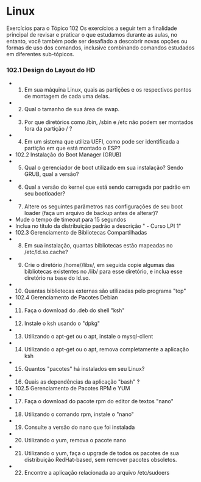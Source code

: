 # Linux

Exercícios para o Tópico 102
Os exercícios a seguir tem a finalidade principal de revisar e praticar o que estudamos durante as aulas, no entanto, você também pode ser desafiado a descobrir novas opções ou formas de uso dos comandos, inclusive combinando comandos estudados em diferentes sub-tópicos.



### 102.1 Design do Layout do HD

- 1. Em sua máquina Linux, quais as partições e os respectivos pontos de montagem de cada uma delas.
- 2. Qual o tamanho de sua área de swap.
- 3. Por que diretórios como /bin, /sbin e /etc não podem ser montados fora da partição / ?
- 4. Em um sistema que utiliza UEFI, como pode ser identificada a partição em que está montado o ESP?
- 102.2 Instalação do Boot Manager (GRUB)
- 5. Qual o gerenciador de boot utilizado em sua instalação? Sendo GRUB, qual a versão?
- 6. Qual a versão do kernel que está sendo carregada por padrão em seu bootloader?
- 7. Altere os seguintes parâmetros nas configurações de seu boot loader (faça um arquivo de backup antes de alterar)?
- Mude o tempo de timeout para 15 segundos
- Inclua no título da distribuição padrão a descrição " - Curso LPI 1"
- 102.3 Gerenciamento de Bibliotecas Compartilhadas
- 8. Em sua instalação, quantas bibliotecas estão mapeadas no /etc/ld.so.cache?
- 9. Crie o diretório /home/<seuusuario>/libs/, em seguida copie algumas das bibliotecas existentes no /lib/ para esse diretório, e inclua esse diretório na base do ld.so.
- 10. Quantas bibliotecas externas são utilizadas pelo programa "top"
- 102.4 Gerenciamento de Pacotes Debian
- 11. Faça o download do .deb do shell "ksh"
- 12. Instale o ksh usando o "dpkg"
- 13. Utilizando o apt-get ou o apt, instale o mysql-client
- 14. Utilizando o apt-get ou o apt, remova completamente a aplicação ksh
- 15. Quantos "pacotes" há instalados em seu Linux?
- 16. Quais as dependências da aplicação "bash" ?
- 102.5 Gerenciamento de Pacotes RPM e YUM
- 17. Faça o download do pacote rpm do editor de textos "nano"
- 18. Utilizando o comando rpm, instale o "nano"
- 19. Consulte a versão do nano que foi instalada
- 20. Utilizando o yum, remova o pacote nano
- 21. Utilizando o yum, faça o upgrade de todos os pacotes de sua distribuição RedHat-based, sem remover pacotes obsoletos.
- 22. Encontre a aplicação relacionada ao arquivo /etc/sudoers